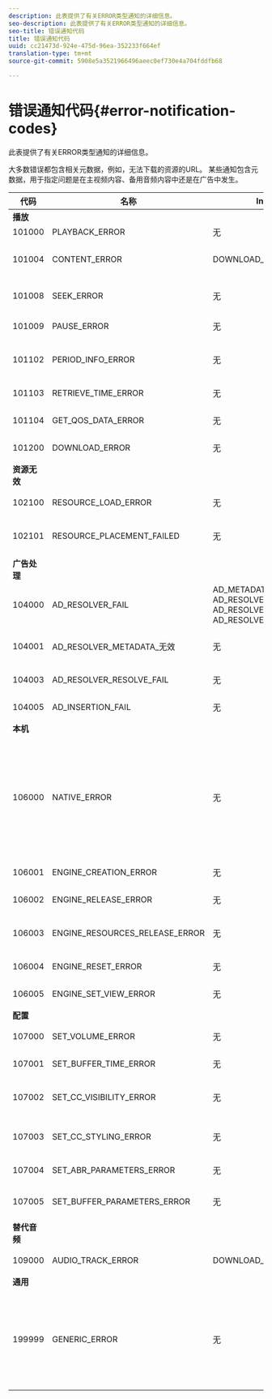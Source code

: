 ```yaml
---
description: 此表提供了有关ERROR类型通知的详细信息。
seo-description: 此表提供了有关ERROR类型通知的详细信息。
seo-title: 错误通知代码
title: 错误通知代码
uuid: cc21473d-924e-475d-96ea-352233f664ef
translation-type: tm+mt
source-git-commit: 5908e5a3521966496aeec0ef730e4a704fddfb68

---
```



# 错误通知代码{#error-notification-codes}

此表提供了有关ERROR类型通知的详细信息。

<!--<a id="section_D29404228F5E4B818642CBA6A0D39546"></a>-->

大多数错误都包含相关元数据，例如，无法下载的资源的URL。 某些通知包含元数据，用于指定问题是在主视频内容、备用音频内容中还是在广告中发生。

<table frame="all" colsep="1" rowsep="1" id="table_8B61210A406A45ACBE37FC29729DDE22"> 
 <thead> 
  <tr rowsep="1"> 
   <th colname="1" class="entry"> 代码 </th> 
   <th colname="2" class="entry"> 名称 </th> 
   <th colname="3" class="entry"> InnerNotification </th> 
   <th colname="4" class="entry"> 元数据键 </th> 
   <th colname="5" class="entry"> 评论 </th> 
  </tr> 
 </thead>
 <tbody> 
  <tr rowsep="1"> 
   <td colname="1"><b>播放</b> </td> 
   <td colname="2"> </td> 
   <td colname="3"> </td> 
   <td colname="4"> </td> 
   <td colname="5"> </td> 
  </tr> 
  <tr rowsep="1"> 
   <td colname="1"><span class="codeph"> 101000 </span> </td> 
   <td colname="2"><span class="codeph"> PLAYBACK_ERROR </span> </td> 
   <td colname="3"> 无 </td> 
   <td colname="4"><span class="codeph"> 说明</span> </td> 
   <td colname="5"> </td> 
  </tr> 
  <tr rowsep="1"> 
   <td colname="1"><span class="codeph"> 101004 </span> </td> 
   <td colname="2"><span class="codeph"> CONTENT_ERROR</span> </td> 
   <td colname="3"><span class="codeph"> DOWNLOAD_ERROR</span> </td> 
   <td colname="4"> </td> 
   <td colname="5"> 下载片段或段（视频和音频）时出错。 </td> 
  </tr> 
  <tr rowsep="1"> 
   <td colname="1"><span class="codeph"> 101008 </span> </td> 
   <td colname="2"><span class="codeph"> SEEK_ERROR </span> </td> 
   <td colname="3"> 无 </td> 
   <td colname="4"><span class="codeph"> NATIVE_ERROR_CODE </span><span class="codeph"> DESIRED_SEEK_POSITION </span><span class="codeph"> DESIRED_SEEK_PERIOD </span> </td> 
   <td colname="5"> 执行搜索操作时出错。 </td> 
  </tr> 
  <tr rowsep="1"> 
   <td colname="1"><span class="codeph"> 101009 </span> </td> 
   <td colname="2"><span class="codeph"> PAUSE_ERROR </span> </td> 
   <td colname="3"> 无 </td> 
   <td colname="4"><span class="codeph"> 说明</span> </td> 
   <td colname="5"> 执行暂停操作时出错。 </td> 
  </tr> 
  <tr rowsep="1"> 
   <td colname="1"><span class="codeph"> 101102 </span> </td> 
   <td colname="2"><span class="codeph"> PERIOD_INFO_ERROR </span> </td> 
   <td colname="3"> 无 </td> 
   <td colname="4"><span class="codeph"> 说明 </span> </td> 
   <td colname="5"> 检索有关内容句点的信息时出错。 </td> 
  </tr> 
  <tr rowsep="1"> 
   <td colname="1"><span class="codeph"> 101103 </span> </td> 
   <td colname="2"><span class="codeph"> RETRIEVE_TIME_ERROR </span> </td> 
   <td colname="3"> 无 </td> 
   <td colname="4"><span class="codeph"> 说明 </span> </td> 
   <td colname="5"> 尝试检索播放位置时出错。 </td> 
  </tr> 
  <tr rowsep="1"> 
   <td colname="1"><span class="codeph"> 101104 </span> </td> 
   <td colname="2"><span class="codeph"> GET_QOS_DATA_ERROR </span> </td> 
   <td colname="3"> 无 </td> 
   <td colname="4"><span class="codeph"> 说明 </span> </td> 
   <td colname="5"> 尝试检索QOS信息时出错。 </td> 
  </tr> 
  <tr rowsep="1"> 
   <td colname="1"><span class="codeph"> 101200 </span> </td> 
   <td colname="2"><span class="codeph"> DOWNLOAD_ERROR </span> </td> 
   <td colname="3"> 无 </td> 
   <td colname="4"><span class="codeph"> URL </span> </td> 
   <td colname="5"> 尝试下载数据时出错。 </td> 
  </tr> 
  <tr rowsep="1"> 
   <td colname="1"><b>资源无效</b> </td> 
   <td colname="2"> </td> 
   <td colname="3"> </td> 
   <td colname="4"> </td> 
   <td colname="5"> </td> 
  </tr> 
  <tr rowsep="1"> 
   <td colname="1"><span class="codeph"> 102100 </span> </td> 
   <td colname="2"><span class="codeph"> RESOURCE_LOAD_ERROR </span> </td> 
   <td colname="3"> 无 </td> 
   <td colname="4"><span class="codeph"> 描述资 </span><span class="codeph"> 源 </span> </td> 
   <td colname="5"> 加载资源项时出错。 </td> 
  </tr> 
  <tr rowsep="1"> 
   <td colname="1"><span class="codeph"> 102101 </span> </td> 
   <td colname="2"><span class="codeph"> RESOURCE_PLACEMENT_FAILED </span> </td> 
   <td colname="3"> 无 </td> 
   <td colname="4"><span class="codeph"> CONTENT_ID </span> </td> 
   <td colname="5"> 将资源放置到播放时间线时出错。 </td> 
  </tr> 
  <tr rowsep="1"> 
   <td colname="1"><b>广告处理</b> </td> 
   <td colname="2"> </td> 
   <td colname="3"> </td> 
   <td colname="4"> </td> 
   <td colname="5"> </td> 
  </tr> 
  <tr rowsep="1"> 
   <td colname="1"><span class="codeph"> 104000 </span> </td> 
   <td colname="2"><span class="codeph"> AD_RESOLVER_FAIL </span> </td> 
   <td colname="3"><span class="codeph"> AD_METADATA_INVALID </span><span class="codeph"> AD_RESOLVER_INITIALIZATION_FAIL </span><span class="codeph"> AD_RESOLVE_FAIL </span><span class="codeph"> AD_RESOLVER_SERVER_UNREACHABLE </span> </td> 
   <td colname="4"> 无 </td> 
   <td colname="5"> 无 </td> 
  </tr> 
  <tr rowsep="1"> 
   <td colname="1"><span class="codeph"> 104001 </span> </td> 
   <td colname="2"><span class="codeph"> AD_RESOLVER_METADATA_无效 </span> </td> 
   <td colname="3"> <p>无 </p> </td> 
   <td colname="4"><span class="codeph"> 说明</span> </td> 
   <td colname="5"> 由于广告元数据格式无效，广告解析失败。 </td> 
  </tr> 
  <tr rowsep="1"> 
   <td colname="1"><span class="codeph"> 104003 </span> </td> 
   <td colname="2"><span class="codeph"> AD_RESOLVER_RESOLVE_FAIL </span> </td> 
   <td colname="3"> 无 </td> 
   <td colname="4"><span class="codeph"> NATIVE_ERROR_CODE </span> </td> 
   <td colname="5"> 广告插件无法解析广告。 </td> 
  </tr> 
  <tr rowsep="1"> 
   <td colname="1"><span class="codeph"> 104005 </span> </td> 
   <td colname="2"><span class="codeph"> AD_INSERTION_FAIL </span> </td> 
   <td colname="3"> 无 </td> 
   <td colname="4"><span class="codeph"> POPSED_AD_BREAK</span> </td> 
   <td colname="5"> 广告解析阶段已失败。 </td> 
  </tr> 
  <tr rowsep="1"> 
   <td colname="1"><b>本机</b> </td> 
   <td colname="2"> </td> 
   <td colname="3"> </td> 
   <td colname="4"> </td> 
   <td colname="5"> </td> 
  </tr> 
  <tr rowsep="1"> 
   <td colname="1"><span class="codeph"> 106000 </span> </td> 
   <td colname="2"><span class="codeph"> NATIVE_ERROR </span> </td> 
   <td colname="3"> 无 </td> 
   <td colname="4"> <span class="codeph"> NATIVE_ERROR_CODE </span> NATIVE_ERROR_NAME说明 <span class="codeph"> 说 </span> 明 <span class="codeph"> 说 </span><span class="codeph"> 明</span> <p><b>DRM详细信息：</b> </p> <span class="codeph"> DRM_ERROR_STRING</span><span class="codeph"> NATIVE_SUBERROR_CODE</span> </td> 
   <td colname="5"> <p>低级AVE库发出错误。 </p> <p>有关 <a href="../../../tvsdk-1.4-for-android/android-1.4-tvsdk-notification/notification-codes/native-error-summary/android-1.4-native-error-summary.md" format="html" scope="external"> 这些元数据键的值的信息，请参阅NATIVE_ERROR通知的详细信息</a> 。 </p> </td> 
  </tr> 
  <tr rowsep="1"> 
   <td colname="1"><span class="codeph"> 106001 </span> </td> 
   <td colname="2"><span class="codeph"> ENGINE_CREATION_ERROR </span> </td> 
   <td colname="3"> 无 </td> 
   <td colname="4"><span class="codeph"> 说明 </span> </td> 
   <td colname="5"> 实例化AVE低级库时出错。 </td> 
  </tr> 
  <tr rowsep="1"> 
   <td colname="1"><span class="codeph"> 106002 </span> </td> 
   <td colname="2"><span class="codeph"> ENGINE_RELEASE_ERROR </span> </td> 
   <td colname="3"> 无 </td> 
   <td colname="4"><span class="codeph"> 说明 </span> </td> 
   <td colname="5"> 释放AVE低级库时出错。 </td> 
  </tr> 
  <tr rowsep="1"> 
   <td colname="1"><span class="codeph"> 106003 </span> </td> 
   <td colname="2"><span class="codeph"> ENGINE_RESOURCES_RELEASE_ERROR </span> </td> 
   <td colname="3"> 无 </td> 
   <td colname="4"><span class="codeph"> 说明 </span> </td> 
   <td colname="5"> 释放AVE库使用的GPU资源时出错。 </td> 
  </tr> 
  <tr rowsep="1"> 
   <td colname="1"><span class="codeph"> 106004 </span> </td> 
   <td colname="2"><span class="codeph"> ENGINE_RESET_ERROR </span> </td> 
   <td colname="3"> 无 </td> 
   <td colname="4"><span class="codeph"> 说明 </span> </td> 
   <td colname="5"> 重置AVE库时出错。 </td> 
  </tr> 
  <tr rowsep="1"> 
   <td colname="1"><span class="codeph"> 106005 </span> </td> 
   <td colname="2"><span class="codeph"> ENGINE_SET_VIEW_ERROR </span> </td> 
   <td colname="3"> 无 </td> 
   <td colname="4"><span class="codeph"> 说明</span> </td> 
   <td colname="5"> 将视图附加到AVE库时出错。 </td> 
  </tr> 
  <tr rowsep="1"> 
   <td colname="1"><b>配置</b> </td> 
   <td colname="2"> </td> 
   <td colname="3"> </td> 
   <td colname="4"> </td> 
   <td colname="5"> </td> 
  </tr> 
  <tr rowsep="1"> 
   <td colname="1"><span class="codeph"> 107000 </span> </td> 
   <td colname="2"><span class="codeph"> SET_VOLUME_ERROR </span> </td> 
   <td colname="3"> 无 </td> 
   <td colname="4"><span class="codeph"> 说明卷 </span> </td> 
   <td colname="5"> 尝试设置卷级别时出错。 </td> 
  </tr> 
  <tr rowsep="1"> 
   <td colname="1"><span class="codeph"> 107001 </span> </td> 
   <td colname="2"><span class="codeph"> SET_BUFFER_TIME_ERROR </span> </td> 
   <td colname="3"> 无 </td> 
   <td colname="4"><span class="codeph"> 说明 </span><span class="codeph"> PLAY_BUFFER_TIME </span> </td> 
   <td colname="5"> 尝试更改缓冲参数时出错。 </td> 
  </tr> 
  <tr rowsep="1"> 
   <td colname="1"><span class="codeph"> 107002 </span> </td> 
   <td colname="2"><span class="codeph"> SET_CC_VISIBILITY_ERROR </span> </td> 
   <td colname="3"> 无 </td> 
   <td colname="4"><span class="codeph"> 说明</span> </td> 
   <td colname="5"> 尝试更改CC轨道的可见性时出错。 </td> 
  </tr> 
  <tr rowsep="1"> 
   <td colname="1"><span class="codeph"> 107003 </span> </td> 
   <td colname="2"><span class="codeph"> SET_CC_STYLING_ERROR </span> </td> 
   <td colname="3"> 无 </td> 
   <td colname="4"><span class="codeph"> 说明</span> </td> 
   <td colname="5"> 尝试更改CC音轨的样式选项时出错。 </td> 
  </tr> 
  <tr rowsep="1"> 
   <td colname="1"><span class="codeph"> 107004 </span> </td> 
   <td colname="2"><span class="codeph"> SET_ABR_PARAMETERS_ERROR </span> </td> 
   <td colname="3"> 无 </td> 
   <td colname="4"><span class="codeph"> 说明 </span> </td> 
   <td colname="5"> 尝试更改ABR控制参数时出错。 </td> 
  </tr> 
  <tr rowsep="1"> 
   <td colname="1"><span class="codeph"> 107005 </span> </td> 
   <td colname="2"><span class="codeph"> SET_BUFFER_PARAMETERS_ERROR </span> </td> 
   <td colname="3"> 无 </td> 
   <td colname="4"><span class="codeph"> 说 </span><span class="codeph"> 明INITIAL_BUFFER_TIME </span><span class="codeph"> PLAY_BUFFER_TIME </span> </td> 
   <td colname="5"> 尝试更改缓冲控制参数时出错。 </td> 
  </tr> 
  <tr rowsep="1"> 
   <td colname="1"><b>替代音频</b> </td> 
   <td colname="2"> </td> 
   <td colname="3"> </td> 
   <td colname="4"> </td> 
   <td colname="5"> </td> 
  </tr> 
  <tr rowsep="1"> 
   <td colname="1"><span class="codeph"> 109000 </span> </td> 
   <td colname="2"><span class="codeph"> AUDIO_TRACK_ERROR </span> </td> 
   <td colname="3"><span class="codeph"> DOWNLOAD_ERROR </span> </td> 
   <td colname="4"><span class="codeph"> AUDIO_TRACK_NAME </span><span class="codeph"> AUDIO_TRACK_LANGUAGE </span> </td> 
   <td colname="5"> 与音轨相关的错误。 </td> 
  </tr> 
  <tr rowsep="1"> 
   <td colname="1"><b>通用</b> </td> 
   <td colname="2"> </td> 
   <td colname="3"> </td> 
   <td colname="4"> </td> 
   <td colname="5"> </td> 
  </tr> 
  <tr rowsep="0"> 
   <td colname="1"><span class="codeph"> 199999 </span> </td> 
   <td colname="2"><span class="codeph"> GENERIC_ERROR</span> </td> 
   <td colname="3"> 无 </td> 
   <td colname="4"> 无 </td> 
   <td colname="5"> 标记通用错误事件。 实际上并非由TVSDK发布。 这仅是与TVSDK错误事件对应的数字代码范围末尾的标记。 </td> 
  </tr> 
 </tbody> 
</table>

